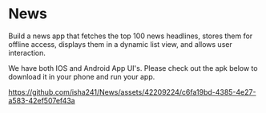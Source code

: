 # News
Build a news app that fetches the top 100 news headlines, stores them for offline access, displays them in a dynamic list view, and allows user interaction.

We have both IOS and Android App UI's. Please check out the apk below to download it in your phone and run your app.


https://github.com/isha241/News/assets/42209224/c6fa19bd-4385-4e27-a583-42ef507ef43a


